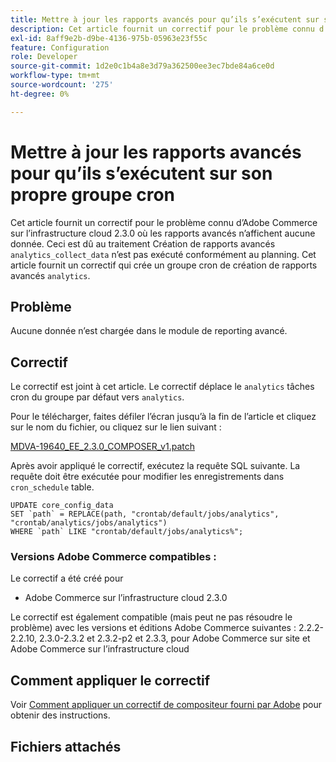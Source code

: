 ```yaml
---
title: Mettre à jour les rapports avancés pour qu’ils s’exécutent sur son propre groupe cron
description: Cet article fournit un correctif pour le problème connu d’Adobe Commerce sur l’infrastructure cloud 2.3.0 où les rapports avancés n’affichent aucune donnée. Cela est dû au fait que la tâche de création de rapports avancée "analytics_collect_data" n’est pas exécutée conformément au planning. Cet article fournit un correctif qui crée un groupe cron de création de rapports avancés "analytics".
exl-id: 8aff9e2b-d9be-4136-975b-05963e23f55c
feature: Configuration
role: Developer
source-git-commit: 1d2e0c1b4a8e3d79a362500ee3ec7bde84a6ce0d
workflow-type: tm+mt
source-wordcount: '275'
ht-degree: 0%

---
```


# Mettre à jour les rapports avancés pour qu’ils s’exécutent sur son propre groupe cron

Cet article fournit un correctif pour le problème connu d’Adobe Commerce sur l’infrastructure cloud 2.3.0 où les rapports avancés n’affichent aucune donnée. Ceci est dû au traitement Création de rapports avancés `analytics_collect_data` n’est pas exécuté conformément au planning. Cet article fournit un correctif qui crée un groupe cron de création de rapports avancés `analytics`.

## Problème

Aucune donnée n’est chargée dans le module de reporting avancé.

## Correctif

Le correctif est joint à cet article. Le correctif déplace le `analytics` tâches cron du groupe par défaut vers `analytics`.

Pour le télécharger, faites défiler l’écran jusqu’à la fin de l’article et cliquez sur le nom du fichier, ou cliquez sur le lien suivant :

[MDVA-19640\_EE\_2.3.0\_COMPOSER\_v1.patch](assets/MDVA-19640_EE_2.3.0_COMPOSER_v1.patch.zip)

Après avoir appliqué le correctif, exécutez la requête SQL suivante. La requête doit être exécutée pour modifier les enregistrements dans `cron_schedule` table.

```
UPDATE core_config_data
SET `path` = REPLACE(path, "crontab/default/jobs/analytics", "crontab/analytics/jobs/analytics")
WHERE `path` LIKE "crontab/default/jobs/analytics%";
```

### Versions Adobe Commerce compatibles :

Le correctif a été créé pour

* Adobe Commerce sur l’infrastructure cloud 2.3.0

Le correctif est également compatible (mais peut ne pas résoudre le problème) avec les versions et éditions Adobe Commerce suivantes : 2.2.2-2.2.10, 2.3.0-2.3.2 et 2.3.2-p2 et 2.3.3, pour Adobe Commerce sur site et Adobe Commerce sur l’infrastructure cloud

## Comment appliquer le correctif

Voir [Comment appliquer un correctif de compositeur fourni par Adobe](/help/how-to/general/how-to-apply-a-composer-patch-provided-by-magento.md) pour obtenir des instructions.

## Fichiers attachés
